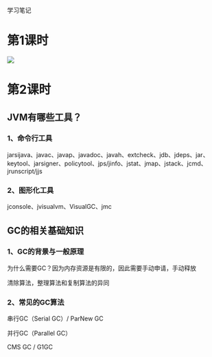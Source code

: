 学习笔记

# 第1课时

 ![](D:\JAVA_01\Week_01\第1节课\未命名文件.png)

# 第2课时

## JVM有哪些工具？

### 1、命令行工具

jarsijava、javac、javap、javadoc、javah、extcheck、jdb、jdeps、jar、keytool、jarsigner、policytool、jps/jinfo、jstat、jmap、jstack、jcmd、jrunscript/jjs

### 2、图形化工具

jconsole、jvisualvm、VisualGC、jmc

## GC的相关基础知识

### 1、GC的背景与一般原理

为什么需要GC？因为内存资源是有限的，因此需要手动申请，手动释放

清除算法，整理算法和复制算法的异同

### 2、常见的GC算法

串行GC（Serial GC）/ ParNew GC

并行GC（Parallel GC）

CMS GC / G1GC

